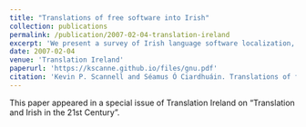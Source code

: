 ```yaml
---
title: "Translations of free software into Irish"
collection: publications
permalink: /publication/2007-02-04-translation-ireland
excerpt: 'We present a survey of Irish language software localization, focusing on free and open source software.'
date: 2007-02-04
venue: 'Translation Ireland'
paperurl: 'https://kscanne.github.io/files/gnu.pdf'
citation: 'Kevin P. Scannell and Séamus Ó Ciardhuáin. Translations of free software into Irish. <i>Translation Ireland</i>, 17(2):19–30, 2006.'
---
```


This paper appeared in a special issue of Translation Ireland on “Translation and Irish in the 21st Century”.

